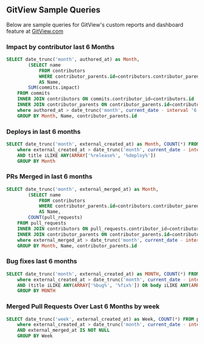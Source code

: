 ## GitView Sample Queries

Below are sample queries for GitView's custom reports and dashboard feature at [GitView.com](https://gitview.com)

### Impact by contributor last 6 Months

```sql
SELECT date_trunc('month', authored_at) as Month,
        (SELECT name
            FROM contributors
            WHERE contributor_parents.id=contributors.contributor_parent_id LIMIT 1)
            AS Name,
        SUM(commits.impact)
    FROM commits
    INNER JOIN contributors ON commits.contributor_id=contributors.id
    INNER JOIN contributor_parents ON contributor_parents.id=contributors.contributor_parent_id
    where authored_at > date_trunc('month', current_date - interval '6' month)
    GROUP BY Month, Name, contributor_parents.id
```

### Deploys in last 6 months

```sql
SELECT date_trunc('month', external_created_at) as Month, COUNT(*) FROM pull_requests
    where external_created_at > date_trunc('month', current_date - interval '6' month)
    AND title iLIKE ANY(ARRAY['%release%', '%deploy%'])
    GROUP BY Month
```

### PRs Merged in last 6 months

```sql
SELECT date_trunc('month', external_merged_at) as Month,
        (SELECT name
            FROM contributors
            WHERE contributor_parents.id=contributors.contributor_parent_id LIMIT 1)
            AS Name,
        COUNT(pull_requests)
    FROM pull_requests
    INNER JOIN contributors ON pull_requests.contributor_id=contributors.id
    INNER JOIN contributor_parents ON contributor_parents.id=contributors.contributor_parent_id
    where external_merged_at > date_trunc('month', current_date - interval '6' month)
    GROUP BY Month, Name, contributor_parents.id
```

### Bug fixes last 6 months

```sql
SELECT date_trunc('month', external_created_at) as MONTH, COUNT(*) FROM pull_requests
    where external_created_at > date_trunc('month', current_date - interval '6' month)
    AND (title iLIKE ANY(ARRAY['%bug%', '%fix%']) OR body iLIKE ANY(ARRAY['%bug%', '%fix%']))
    GROUP BY MONTH
```


### Merged Pull Requests Over Last 6 Months by week

```sql
SELECT date_trunc('week', external_created_at) as Week, COUNT(*) FROM pull_requests
    where external_created_at > date_trunc('month', current_date - interval '6' month)
    AND external_merged_at IS NOT NULL
    GROUP BY Week
```
